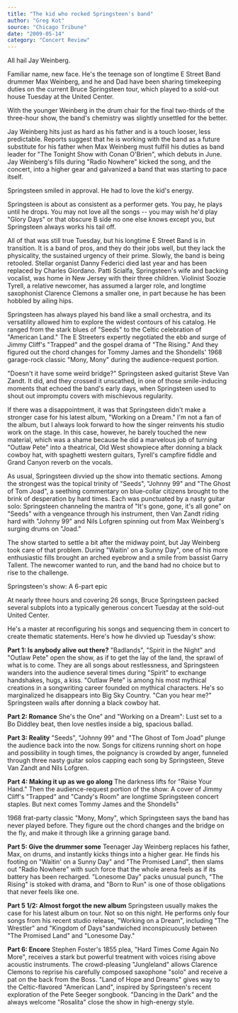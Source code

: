 ```yaml
---
title: "The kid who rocked Springsteen's band"
author: "Greg Kot"
source: "Chicago Tribune"
date: "2009-05-14"
category: "Concert Review"
---
```


All hail Jay Weinberg.

Familiar name, new face. He's the teenage son of longtime E Street Band drummer Max Weinberg, and he and Dad have been sharing timekeeping duties on the current Bruce Springsteen tour, which played to a sold-out house Tuesday at the United Center.

With the younger Weinberg in the drum chair for the final two-thirds of the three-hour show, the band's chemistry was slightly unsettled for the better.

Jay Weinberg hits just as hard as his father and is a touch looser, less predictable. Reports suggest that he is working with the band as a future substitute for his father when Max Weinberg must fulfill his duties as band leader for "The Tonight Show with Conan O'Brien", which debuts in June. Jay Weinberg's fills during "Radio Nowhere" kicked the song, and the concert, into a higher gear and galvanized a band that was starting to pace itself.

Springsteen smiled in approval. He had to love the kid's energy.

Springsteen is about as consistent as a performer gets. You pay, he plays until he drops. You may not love all the songs -- you may wish he'd play "Glory Days" or that obscure B side no one else knows except you, but Springsteen always works his tail off.

All of that was still true Tuesday, but his longtime E Street Band is in transition. It is a band of pros, and they do their jobs well, but they lack the physicality, the sustained urgency of their prime. Slowly, the band is being retooled. Stellar organist Danny Federici died last year and has been replaced by Charles Giordano. Patti Scialfa, Springsteen's wife and backing vocalist, was home in New Jersey with their three children. Violinist Soozie Tyrell, a relative newcomer, has assumed a larger role, and longtime saxophonist Clarence Clemons a smaller one, in part because he has been hobbled by ailing hips.

Springsteen has always played his band like a small orchestra, and its versatility allowed him to explore the widest contours of his catalog. He ranged from the stark blues of "Seeds" to the Celtic celebration of "American Land." The E Streeters expertly negotiated the ebb and surge of Jimmy Cliff's "Trapped" and the gospel drama of "The Rising." And they figured out the chord changes for Tommy James and the Shondells' 1968 garage-rock classic "Mony, Mony" during the audience-request portion.

"Doesn't it have some weird bridge?" Springsteen asked guitarist Steve Van Zandt. It did, and they crossed it unscathed, in one of those smile-inducing moments that echoed the band's early days, when Springsteen used to shout out impromptu covers with mischievous regularity.

If there was a disappointment, it was that Springsteen didn't make a stronger case for his latest album, "Working on a Dream." I'm not a fan of the album, but I always look forward to how the singer reinvents his studio work on the stage. In this case, however, he barely touched the new material, which was a shame because he did a marvelous job of turning "Outlaw Pete" into a theatrical, Old West showpiece after donning a black cowboy hat, with spaghetti western guitars, Tyrell's campfire fiddle and Grand Canyon reverb on the vocals.

As usual, Springsteen divvied up the show into thematic sections. Among the strongest was the topical trinity of "Seeds", "Johnny 99" and "The Ghost of Tom Joad", a seething commentary on blue-collar citizens brought to the brink of desperation by hard times. Each was punctuated by a nasty guitar solo: Springsteen channeling the mantra of "It's gone, gone, it's all gone" on "Seeds" with a vengeance through his instrument, then Van Zandt riding hard with "Johnny 99" and Nils Lofgren spinning out from Max Weinberg's surging drums on "Joad."

The show started to settle a bit after the midway point, but Jay Weinberg took care of that problem. During "Waitin' on a Sunny Day", one of his more enthusiastic fills brought an arched eyebrow and a smile from bassist Garry Tallent. The newcomer wanted to run, and the band had no choice but to rise to the challenge.

Springsteen's show: A 6-part epic

At nearly three hours and covering 26 songs, Bruce Springsteen packed several subplots into a typically generous concert Tuesday at the sold-out United Center.

He's a master at reconfiguring his songs and sequencing them in concert to create thematic statements. Here's how he divvied up Tuesday's show:

**Part 1: Is anybody alive out there?** "Badlands", "Spirit in the Night" and "Outlaw Pete" open the show, as if to get the lay of the land, the sprawl of what is to come. They are all songs about restlessness, and Springsteen wanders into the audience several times during "Spirit" to exchange handshakes, hugs, a kiss. "Outlaw Pete" is among his most mythical creations in a songwriting career founded on mythical characters. He's so marginalized he disappears into Big Sky Country. "Can you hear me?" Springsteen wails after donning a black cowboy hat.

**Part 2: Romance** She's the One" and "Working on a Dream": Lust set to a Bo Diddley beat, then love nestles inside a big, spacious ballad.

**Part 3: Reality** "Seeds", "Johnny 99" and "The Ghost of Tom Joad" plunge the audience back into the now. Songs for citizens running short on hope and possibility in tough times, the poignancy is crowded by anger, funneled through three nasty guitar solos capping each song by Springsteen, Steve Van Zandt and Nils Lofgren.

**Part 4: Making it up as we go along** The darkness lifts for "Raise Your Hand." Then the audience-request portion of the show: A cover of Jimmy Cliff's "Trapped" and "Candy's Room" are longtime Springsteen concert staples. But next comes Tommy James and the Shondells"

1968 frat-party classic "Mony, Mony", which Springsteen says the band has never played before. They figure out the chord changes and the bridge on the fly, and make it through like a grinning garage band.

**Part 5: Give the drummer some** Teenager Jay Weinberg replaces his father, Max, on drums, and instantly kicks things into a higher gear. He finds his footing on "Waitin' on a Sunny Day" and "The Promised Land", then slams out "Radio Nowhere" with such force that the whole arena feels as if its battery has been recharged. "Lonesome Day" packs unusual punch, "The Rising" is stoked with drama, and "Born to Run" is one of those obligations that never feels like one.

**Part 5 1/2: Almost forgot the new album** Springsteen usually makes the case for his latest album on tour. Not so on this night. He performs only four songs from his recent studio release, "Working on a Dream", including "The Wrestler" and "Kingdom of Days"sandwiched inconspicuously between "The Promised Land" and "Lonesome Day."

**Part 6: Encore** Stephen Foster's 1855 plea, "Hard Times Come Again No More", receives a stark but powerful treatment with voices rising above acoustic instruments. The crowd-pleasing "Jungleland" allows Clarence Clemons to reprise his carefully composed saxophone "solo" and receive a pat on the back from the Boss. "Land of Hope and Dreams" gives way to the Celtic-flavored "American Land", inspired by Springsteen's recent exploration of the Pete Seeger songbook. "Dancing in the Dark" and the always welcome "Rosalita" close the show in high-energy style.
